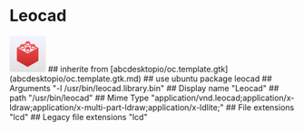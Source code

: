 # Leocad
<img src='icons/leocad.svg' height='64px' width='64px'>
## inherite from
[abcdesktopio/oc.template.gtk](abcdesktopio/oc.template.gtk.md)
## use ubuntu package
leocad
## Arguments
"-l /usr/bin/leocad.library.bin"
## Display name
"Leocad"
## path
"/usr/bin/leocad"
## Mime Type
"application/vnd.leocad;application/x-ldraw;application/x-multi-part-ldraw;application/x-ldlite;"
## File extensions
"lcd"
## Legacy file extensions
"lcd"
